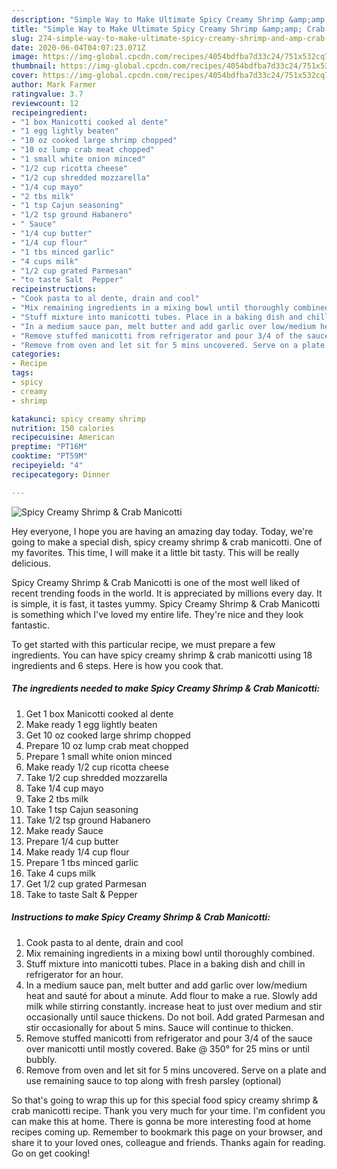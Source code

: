 ```yaml
---
description: "Simple Way to Make Ultimate Spicy Creamy Shrimp &amp;amp; Crab Manicotti"
title: "Simple Way to Make Ultimate Spicy Creamy Shrimp &amp;amp; Crab Manicotti"
slug: 274-simple-way-to-make-ultimate-spicy-creamy-shrimp-and-amp-crab-manicotti
date: 2020-06-04T04:07:23.071Z
image: https://img-global.cpcdn.com/recipes/4054bdfba7d33c24/751x532cq70/spicy-creamy-shrimp-crab-manicotti-recipe-main-photo.jpg
thumbnail: https://img-global.cpcdn.com/recipes/4054bdfba7d33c24/751x532cq70/spicy-creamy-shrimp-crab-manicotti-recipe-main-photo.jpg
cover: https://img-global.cpcdn.com/recipes/4054bdfba7d33c24/751x532cq70/spicy-creamy-shrimp-crab-manicotti-recipe-main-photo.jpg
author: Mark Farmer
ratingvalue: 3.7
reviewcount: 12
recipeingredient:
- "1 box Manicotti cooked al dente"
- "1 egg lightly beaten"
- "10 oz cooked large shrimp chopped"
- "10 oz lump crab meat chopped"
- "1 small white onion minced"
- "1/2 cup ricotta cheese"
- "1/2 cup shredded mozzarella"
- "1/4 cup mayo"
- "2 tbs milk"
- "1 tsp Cajun seasoning"
- "1/2 tsp ground Habanero"
- " Sauce"
- "1/4 cup butter"
- "1/4 cup flour"
- "1 tbs minced garlic"
- "4 cups milk"
- "1/2 cup grated Parmesan"
- "to taste Salt  Pepper"
recipeinstructions:
- "Cook pasta to al dente, drain and cool"
- "Mix remaining ingredients in a mixing bowl until thoroughly combined."
- "Stuff mixture into manicotti tubes. Place in a baking dish and chill in refrigerator for an hour."
- "In a medium sauce pan, melt butter and add garlic over low/medium heat and sauté for about a minute. Add flour to make a rue. Slowly add milk while stirring constantly. increase heat to just over medium and stir occasionally until sauce thickens. Do not boil. Add grated Parmesan and stir occasionally for about 5 mins. Sauce will continue to thicken."
- "Remove stuffed manicotti from refrigerator and pour 3/4 of the sauce over manicotti until mostly covered. Bake @ 350° for 25 mins or until bubbly."
- "Remove from oven and let sit for 5 mins uncovered. Serve on a plate and use remaining sauce to top along with fresh parsley (optional)"
categories:
- Recipe
tags:
- spicy
- creamy
- shrimp

katakunci: spicy creamy shrimp 
nutrition: 150 calories
recipecuisine: American
preptime: "PT16M"
cooktime: "PT59M"
recipeyield: "4"
recipecategory: Dinner

---
```



![Spicy Creamy Shrimp &amp; Crab Manicotti](https://img-global.cpcdn.com/recipes/4054bdfba7d33c24/751x532cq70/spicy-creamy-shrimp-crab-manicotti-recipe-main-photo.jpg)

Hey everyone, I hope you are having an amazing day today. Today, we're going to make a special dish, spicy creamy shrimp &amp; crab manicotti. One of my favorites. This time, I will make it a little bit tasty. This will be really delicious.

Spicy Creamy Shrimp &amp; Crab Manicotti is one of the most well liked of recent trending foods in the world. It is appreciated by millions every day. It is simple, it is fast, it tastes yummy. Spicy Creamy Shrimp &amp; Crab Manicotti is something which I've loved my entire life. They're nice and they look fantastic.




To get started with this particular recipe, we must prepare a few ingredients. You can have spicy creamy shrimp &amp; crab manicotti using 18 ingredients and 6 steps. Here is how you cook that.

<!--inarticleads1-->

##### The ingredients needed to make Spicy Creamy Shrimp &amp; Crab Manicotti:

1. Get 1 box Manicotti cooked al dente
1. Make ready 1 egg lightly beaten
1. Get 10 oz cooked large shrimp chopped
1. Prepare 10 oz lump crab meat chopped
1. Prepare 1 small white onion minced
1. Make ready 1/2 cup ricotta cheese
1. Take 1/2 cup shredded mozzarella
1. Take 1/4 cup mayo
1. Take 2 tbs milk
1. Take 1 tsp Cajun seasoning
1. Take 1/2 tsp ground Habanero
1. Make ready  Sauce
1. Prepare 1/4 cup butter
1. Make ready 1/4 cup flour
1. Prepare 1 tbs minced garlic
1. Take 4 cups milk
1. Get 1/2 cup grated Parmesan
1. Take to taste Salt &amp; Pepper




<!--inarticleads2-->

##### Instructions to make Spicy Creamy Shrimp &amp; Crab Manicotti:

1. Cook pasta to al dente, drain and cool
1. Mix remaining ingredients in a mixing bowl until thoroughly combined.
1. Stuff mixture into manicotti tubes. Place in a baking dish and chill in refrigerator for an hour.
1. In a medium sauce pan, melt butter and add garlic over low/medium heat and sauté for about a minute. Add flour to make a rue. Slowly add milk while stirring constantly. increase heat to just over medium and stir occasionally until sauce thickens. Do not boil. Add grated Parmesan and stir occasionally for about 5 mins. Sauce will continue to thicken.
1. Remove stuffed manicotti from refrigerator and pour 3/4 of the sauce over manicotti until mostly covered. Bake @ 350° for 25 mins or until bubbly.
1. Remove from oven and let sit for 5 mins uncovered. Serve on a plate and use remaining sauce to top along with fresh parsley (optional)




So that's going to wrap this up for this special food spicy creamy shrimp &amp; crab manicotti recipe. Thank you very much for your time. I'm confident you can make this at home. There is gonna be more interesting food at home recipes coming up. Remember to bookmark this page on your browser, and share it to your loved ones, colleague and friends. Thanks again for reading. Go on get cooking!

